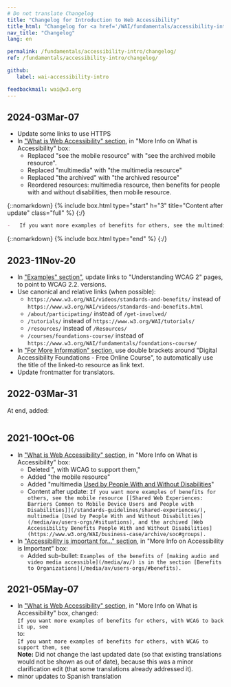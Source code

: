 ```yaml
---
# Do not translate Changelog
title: "Changelog for Introduction to Web Accessibility"
title_html: "Changelog for <a href='/WAI/fundamentals/accessibility-intro/'>Introduction to Web Accessibility</a>"
nav_title: "Changelog"
lang: en

permalink: /fundamentals/accessibility-intro/changelog/
ref: /fundamentals/accessibility-intro/changelog/

github:
   label: wai-accessibility-intro

feedbackmail: wai@w3.org
---
```


## 2024-03Mar-07

- Update some links to use HTTPS
- In ["What is Web Accessibility" section](https://www.w3.org/WAI/fundamentals/accessibility-intro/#what), in "More Info on What is Accessibility" box:
  - Replaced "see the mobile resource" with "see the archived mobile resource".
  - Replaced "multimedia" with "the multimedia resource"
  - Replaced "the archived" with "the archived resource"
  - Reordered resources: multimedia resource, then benefits for people with and without disabilities, then mobile resource.

{::nomarkdown}
{% include box.html type="start" h="3" title="Content after update" class="full" %}
{:/}

```markdown
-   If you want more examples of benefits for others, see the multimedia resource [Used by People With and Without Disabilities](/media/av/users-orgs/#situations), the archived resource [Web Accessibility Benefits People With and Without Disabilities](https://www.w3.org/WAI/business-case/archive/soc#groups) and the archived mobile resource [[Shared Web Experiences: Barriers Common to Mobile Device Users and People with Disabilities]](/standards-guidelines/shared-experiences/).
```

{::nomarkdown}
{% include box.html type="end" %}
{:/}

## 2023-11Nov-20

- In ["Examples" section"](https://www.w3.org/WAI/fundamentals/accessibility-intro/#examples), update links to "Understanding WCAG 2" pages, to point to WCAG 2.2. versions.
- Use canonical and relative links (when possible):
  - `https://www.w3.org/WAI/videos/standards-and-benefits/` instead of `https://www.w3.org/WAI/videos/standards-and-benefits.html`
  - `/about/participating/` instead of `/get-involved/`
  - `/tutorials/` instead of `https://www.w3.org/WAI/tutorials/`
  - `/resources/` instead of `/Resources/`
  - `/courses/foundations-course/` instead of `https://www.w3.org/WAI/fundamentals/foundations-course/`
- In ["For More Information" section](https://www.w3.org/WAI/fundamentals/accessibility-intro/#more-info), use double brackets around "Digital Accessibility Foundations - Free Online Course", to automatically use the title of the linked-to resource as link text.
- Update frontmatter for translators. 

## 2022-03Mar-31

At end, added:
```**[Digital Accessibility Foundations - Free Online Course](https://www.w3.org/WAI/fundamentals/foundations-course/)** provides the foundation you need to make your digital technology accessible.
```

## 2021-10Oct-06

* In ["What is Web Accessibility" section](https://www.w3.org/WAI/fundamentals/accessibility-intro/#what), in "More Info on What is Accessibility" box:
  * Deleted ", with WCAG to support them,"
  * Added "the mobile resource"
  * Added "multimedia [Used by People With and Without Disabilities](/media/av/users-orgs/#situations)"
  * Content after update: ```If you want more examples of benefits for others, see the mobile resource [[Shared Web Experiences: Barriers Common to Mobile Device Users and People with Disabilities]](/standards-guidelines/shared-experiences/), multimedia [Used by People With and Without Disabilities](/media/av/users-orgs/#situations), and the archived [Web Accessibility Benefits People With and Without Disabilities](https://www.w3.org/WAI/business-case/archive/soc#groups).```
* In ["Accessibility is important for..." section](https://www.w3.org/WAI/fundamentals/accessibility-intro/#Important), in "More Info on Accessibility is Important" box:
  * Added sub-bullet: ```Examples of the benefits of [making audio and video media accessible](/media/av/) is in the section [Benefits to Organizations](/media/av/users-orgs/#benefits).```

## 2021-05May-07

* In ["What is Web Accessibility" section](https://www.w3.org/WAI/fundamentals/accessibility-intro/#what), in "More Info on What is Accessibility" box, changed:<br>```If you want more examples of benefits for others, with WCAG to back it up, see```<br>to:<br>```If you want more examples of benefits for others, with WCAG to support them, see```<br>**Note:** Did not change the last updated date (so that existing translations would not be shown as out of date), because this was a minor clarification edit (that some translations already addressed it).
* minor updates to Spanish translation
